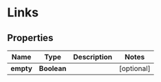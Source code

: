 

# Links

## Properties

Name | Type | Description | Notes
------------ | ------------- | ------------- | -------------
**empty** | **Boolean** |  |  [optional]



